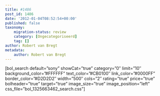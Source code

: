 ```yaml
---
title: #1486
post_id: 1486
date: '2012-01-04T08:52:54+00:00'
published: false
taxonomy:
    migration-status: review
    category: [Ongecategoriseerd]
    tag: []
author: Robert van Bregt
metadata:
    author: Robert van Bregt
---
```

[bol\_search default=”sony” showCat=”true” category=”0″ limit=”10″ background\_color=”#FFFFFF” text\_color=”#CB0100″ link\_color=”#0000FF” border\_color=”#D2D2D2″ width=”500″ cols=”2″ rating=”true” price=”true” bolheader=”true” target=”true” image\_size=”true” image\_position=”left” css\_file=”bol\_1325663462\_search.css”]